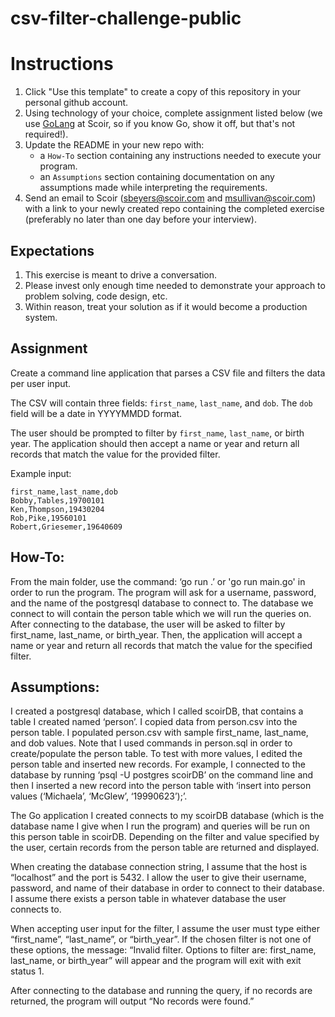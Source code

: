 # csv-filter-challenge-public
# Instructions
1. Click "Use this template" to create a copy of this repository in your personal github account. 
1. Using technology of your choice, complete assignment listed below (we use [GoLang](https://go.dev/) at Scoir, so if you know Go, show it off, but that's not required!).
1. Update the README in your new repo with:
    * a `How-To` section containing any instructions needed to execute your program.
    * an `Assumptions` section containing documentation on any assumptions made while interpreting the requirements.
1. Send an email to Scoir (sbeyers@scoir.com and msullivan@scoir.com) with a link to your newly created repo containing the completed exercise (preferably no later than one day before your interview).

## Expectations
1. This exercise is meant to drive a conversation. 
1. Please invest only enough time needed to demonstrate your approach to problem solving, code design, etc.
1. Within reason, treat your solution as if it would become a production system.

## Assignment
Create a command line application that parses a CSV file and filters the data per user input.

The CSV will contain three fields: `first_name`, `last_name`, and `dob`. The `dob` field will be a date in YYYYMMDD format.

The user should be prompted to filter by `first_name`, `last_name`, or birth year. The application should then accept a name or year and return all records that match the value for the provided filter. 

Example input:
```
first_name,last_name,dob
Bobby,Tables,19700101
Ken,Thompson,19430204
Rob,Pike,19560101
Robert,Griesemer,19640609
```

## How-To:
From the main folder, use the command: ‘go run .’ or 'go run main.go' in order to run the program.
The program will ask for a username, password, and the name of the postgresql database to connect to. The database we connect to will contain the person table which we will run the queries on. After connecting to the database, the user will be asked to filter by first_name, last_name, or birth_year. Then, the application will accept a name or year and return all records that match the value for the specified filter.


## Assumptions:
I created a postgresql database, which I called scoirDB, that contains a table I created named ‘person’. I copied data from person.csv into the person table. I populated person.csv with sample first_name, last_name, and dob values. Note that I used commands in person.sql in order to create/populate the person table. To test with more values, I edited the person table and inserted new records. For example, I connected to the database by running ‘psql -U postgres scoirDB’ on the command line and then I inserted a new record into the person table with ‘insert into person values (‘Michaela’, ‘McGlew’, ‘19990623’);’.

The Go application I created connects to my scoirDB database (which is the database name I give when I run the program) and queries will be run on this person table in scoirDB. Depending on the filter and value specified by the user, certain records from the person table are returned and displayed. 

When creating the database connection string, I assume that the host is “localhost” and the port is 5432. I allow the user to give their username, password, and name of their database in order to connect to their database. I assume there exists a person table in whatever database the user connects to.

When accepting user input for the filter, I assume the user must type either “first_name”, “last_name”, or “birth_year”. If the chosen filter is not one of these options, the message: “Invalid filter. Options to filter are: first_name, last_name, or birth_year” will appear and the program will exit with exit status 1. 

After connecting to the database and running the query, if no records are returned, the program will output “No records were found.”



